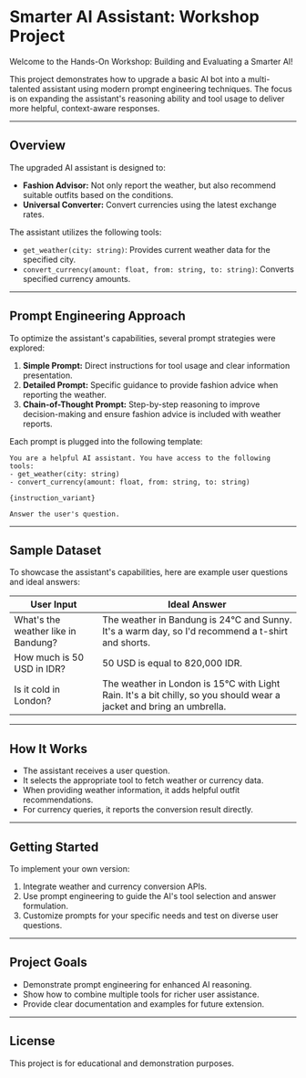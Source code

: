 # Smarter AI Assistant: Workshop Project

Welcome to the Hands-On Workshop: Building and Evaluating a Smarter AI!

This project demonstrates how to upgrade a basic AI bot into a multi-talented assistant using modern prompt engineering techniques. The focus is on expanding the assistant's reasoning ability and tool usage to deliver more helpful, context-aware responses.

---

## Overview

The upgraded AI assistant is designed to:

- **Fashion Advisor:** Not only report the weather, but also recommend suitable outfits based on the conditions.
- **Universal Converter:** Convert currencies using the latest exchange rates.

The assistant utilizes the following tools:
- `get_weather(city: string)`: Provides current weather data for the specified city.
- `convert_currency(amount: float, from: string, to: string)`: Converts specified currency amounts.

---

## Prompt Engineering Approach

To optimize the assistant's capabilities, several prompt strategies were explored:

1. **Simple Prompt:** Direct instructions for tool usage and clear information presentation.
2. **Detailed Prompt:** Specific guidance to provide fashion advice when reporting the weather.
3. **Chain-of-Thought Prompt:** Step-by-step reasoning to improve decision-making and ensure fashion advice is included with weather reports.

Each prompt is plugged into the following template:

```
You are a helpful AI assistant. You have access to the following tools:
- get_weather(city: string)
- convert_currency(amount: float, from: string, to: string)

{instruction_variant}

Answer the user's question.
```

---

## Sample Dataset

To showcase the assistant's capabilities, here are example user questions and ideal answers:

| User Input                        | Ideal Answer                                                                |
|------------------------------------|----------------------------------------------------------------------------|
| What's the weather like in Bandung?| The weather in Bandung is 24°C and Sunny. It's a warm day, so I'd recommend a t-shirt and shorts. |
| How much is 50 USD in IDR?        | 50 USD is equal to 820,000 IDR.                                             |
| Is it cold in London?              | The weather in London is 15°C with Light Rain. It's a bit chilly, so you should wear a jacket and bring an umbrella. |

---

## How It Works

- The assistant receives a user question.
- It selects the appropriate tool to fetch weather or currency data.
- When providing weather information, it adds helpful outfit recommendations.
- For currency queries, it reports the conversion result directly.

---

## Getting Started

To implement your own version:

1. Integrate weather and currency conversion APIs.
2. Use prompt engineering to guide the AI's tool selection and answer formulation.
3. Customize prompts for your specific needs and test on diverse user questions.

---

## Project Goals

- Demonstrate prompt engineering for enhanced AI reasoning.
- Show how to combine multiple tools for richer user assistance.
- Provide clear documentation and examples for future extension.

---

## License

This project is for educational and demonstration purposes.
